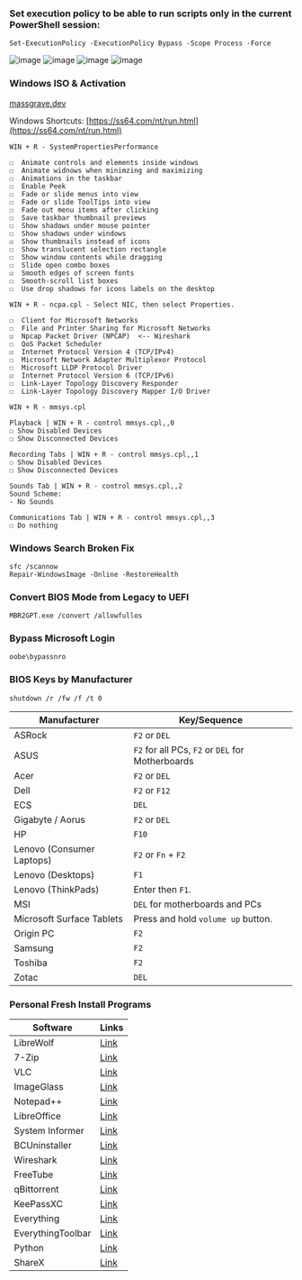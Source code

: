 ### Set execution policy to be able to run scripts only in the current PowerShell session:
```
Set-ExecutionPolicy -ExecutionPolicy Bypass -Scope Process -Force
```

![image](https://github.com/Scrut1ny/Windows-Debloating-Script/assets/53458032/8b3c601f-1d68-4a7d-aaef-1f69f28101a1) ![image](https://github.com/Scrut1ny/Windows-Debloating-Script/assets/53458032/b040765b-dd1a-4f9f-b40d-749ca96162f5) ![image](https://github.com/Scrut1ny/Windows-Debloating-Script/assets/53458032/c666b027-748f-4323-b294-077e51337530) ![image](https://github.com/Scrut1ny/Windows-Debloating-Script/assets/53458032/f8596a0d-251f-4c60-8bb1-f8160bcd0acc)

### Windows ISO & Activation
[massgrave.dev](https://massgrave.dev/index.html)

Windows Shortcuts:
[https://ss64.com/nt/run.html](https://ss64.com/nt/run.html)

```
WIN + R - SystemPropertiesPerformance

☐  Animate controls and elements inside windows
☐  Animate widnows when minimzing and maximizing
☐  Animations in the taskbar
☐  Enable Peek
☐  Fade or slide menus into view
☐  Fade or slide ToolTips into view
☐  Fade out menu items after clicking
☐  Save taskbar thumbnail previews
☐  Show shadows under mouse pointer
☐  Show shadows under windows
☑  Show thumbnails instead of icons
☐  Show translucent selection rectangle
☐  Show window contents while dragging
☐  Slide open combo boxes
☑  Smooth edges of screen fonts
☐  Smooth-scroll list boxes
☐  Use drop shadows for icons labels on the desktop
```

```
WIN + R - ncpa.cpl - Select NIC, then select Properties.

☐  Client for Microsoft Networks
☐  File and Printer Sharing for Microsoft Networks
☑  Npcap Packet Driver (NPCAP)  <-- Wireshark
☐  QoS Packet Scheduler
☑  Internet Protocol Version 4 (TCP/IPv4)
☐  Microsoft Network Adapter Multiplexor Protocol
☐  Microsoft LLDP Protocol Driver
☑  Internet Protocol Version 6 (TCP/IPv6)
☐  Link-Layer Topology Discovery Responder
☐  Link-Layer Topology Discovery Mapper I/O Driver
```

```
WIN + R - mmsys.cpl

Playback | WIN + R - control mmsys.cpl,,0
☐ Show Disabled Devices
☐ Show Disconnected Devices

Recording Tabs | WIN + R - control mmsys.cpl,,1
☐ Show Disabled Devices
☐ Show Disconnected Devices

Sounds Tab | WIN + R - control mmsys.cpl,,2
Sound Scheme:
- No Sounds

Communications Tab | WIN + R - control mmsys.cpl,,3
☐ Do nothing
```

### Windows Search Broken Fix
```
sfc /scannow
Repair-WindowsImage -Online -RestoreHealth
```

### Convert BIOS Mode from Legacy to UEFI
```
MBR2GPT.exe /convert /allowfullos
```

### Bypass Microsoft Login
```
oobe\bypassnro
```

### BIOS Keys by Manufacturer
```
shutdown /r /fw /f /t 0
```
|Manufacturer|Key/Sequence|
|-|-|
|ASRock|`F2` or `DEL`|
|ASUS|`F2` for all PCs, `F2` or `DEL` for Motherboards|
|Acer|`F2` or `DEL`|
|Dell|`F2` or `F12`|
|ECS |`DEL`|
|Gigabyte / Aorus|`F2` or `DEL`|
|HP|`F10`|
|Lenovo (Consumer Laptops)|`F2` or `Fn` + `F2`|
|Lenovo (Desktops)|`F1`|
|Lenovo (ThinkPads)|Enter then `F1`.|
|MSI|`DEL` for motherboards and PCs|
|Microsoft Surface Tablets|Press and hold `volume up` button.|
|Origin PC|`F2`|
|Samsung|`F2`|
|Toshiba|`F2`|
|Zotac|`DEL`|

### Personal Fresh Install Programs
| Software | Links |
|-|-|
| LibreWolf | [Link](https://librewolf.net/installation/) |
| 7-Zip | [Link](https://7-zip.org/download.html) |
| VLC | [Link](https://www.videolan.org/vlc/) |
| ImageGlass | [Link](https://imageglass.org/download) |
| Notepad++ | [Link](https://notepad-plus-plus.org/downloads/) |
| LibreOffice | [Link](https://www.libreoffice.org/download/download-libreoffice/) |
| System Informer | [Link](https://www.systeminformer.com/nightly.php) |
| BCUninstaller | [Link](https://github.com/Klocman/Bulk-Crap-Uninstaller/releases/latest) |
| Wireshark | [Link](https://www.wireshark.org/download.html) |
| FreeTube | [Link](https://freetubeapp.io/#download) |
| qBittorrent | [Link](https://www.qbittorrent.org/download) |
| KeePassXC | [Link](https://keepassxc.org/download) |
| Everything | [Link](https://www.voidtools.com/) |
| EverythingToolbar | [Link](https://github.com/srwi/EverythingToolbar/releases/latest) |
| Python | [Link](https://www.python.org/downloads/) |
| ShareX | [Link](https://getsharex.com/downloads) |

